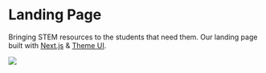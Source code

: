 # Landing Page

Bringing STEM resources to  the students that need them. Our landing page built with [Next.js](https://nextjs.org) & [Theme UI](https://theme-ui.com).

<a href="https://vercel.com?utm_source=innovation-circuit&utm_campaign=oss">
  <img src="https://www.datocms-assets.com/31049/1618983297-powered-by-vercel.svg" />
</a>  
